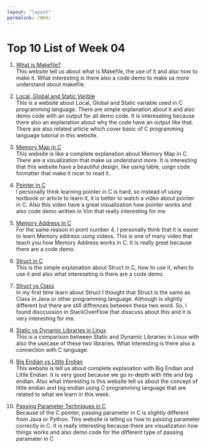 ```yaml
---
layout: "layout"
permalink: /W04/
---
```


# Top 10 List of Week 04

1. [What is Makefile?](https://opensource.com/article/18/8/what-how-makefile)<br>
This website tell us about what is Makefile, the use of it and also how to make it. What interesting is there also a code demo to make us more understand about makefile.

2. [Local, Global and Static Varible](https://overiq.com/c-programming-101/local-global-and-static-variables-in-c/)<br>
This is a website about Local, Global and Static variable used in C programming language. There are simple explanation about it and also demo code with an output for all demo code. It is intereseting because there also an explanation about why the code have an output like that. There are also related article which cover basic of C programming language tutorial in this website.

3. [Memory Map in C](https://automotivetechis.wordpress.com/2012/06/07/memory-map-in-c/)<br>
This website is like a complete explanation about Memory Map in C. There are a visualization that make us understand more. It is interesting that this website have a beautiful design, like using table, usign code formatter that make it nicer to read it.

4. [Pointer in C](https://www.youtube.com/watch?v=mw1qsMieK5c)<br>
I personally think learning pointer in C is hard, so instead of using textbook or article to learn it, it is better to watch a video about pointer in C. Also this video have a great visualization how pointer works and also code demo written in Vim that really interesting for me

5. [Memory Address in C](https://www.youtube.com/watch?v=mEaMpbVGRaQ)<br>
For the same reason in point number 4, I personally think that it is easier to learn Memory address using videos. This is one of many video that teach you how Memory Address works in C. It is really great because there are a code demo.

6. [Struct in C](https://www.programiz.com/c-programming/c-structures)<br>
This is the simple explanation about Struct in C, how to use it, when to use it and also what intereseting is there are a code demo.

7. [Struct vs Class](https://stackoverflow.com/questions/2750270/c-c-struct-vs-class)<br>
In my first time learn about Struct I thought that Struct is the same as Class in Java or other programming  language. Although is slightly different but there are still diffrences between these two word. So, I found disccussion in StackOverFlow that disscuss about this and it is very interesting for me.

8. [Static vs Dynamic Libraries in Linux](https://opensource.com/article/21/2/linux-software-libraries)<br>
This is a comparison between Static and Dynamic Libraries in Linux with also the usecase of these two libraries. What interesting is there also a connection with C language.

9. [Big Endian vs Little Endian](https://aticleworld.com/little-and-big-endian-importance/)<br>
This website is tell us about complete explanation with Big Endian and Little Endian. It is very good because we go in-depth with litte and big endian. Also what interesting is this website tell us about the concept of little endian and big endian using C programming language that are related to what we learn in this week.

10. [Passing Parameter Techniques in C](https://www.geeksforgeeks.org/parameter-passing-techniques-in-c-cpp/)<br>
Because of the C pointer, passing parameter in C is slightly different from Java or Python. This website is telling us how to passing parameter correctly in C. It is really interesting because there are visualization how things works and also demo code for the different type of passing paramater in C
